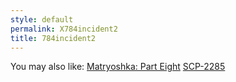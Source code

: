 ```yaml
---
style: default
permalink: X784incident2
title: 784incident2
---
```

You may also like:
[Matryoshka: Part Eight](http://scp-wiki.net/matryoshka-eight)
[SCP-2285](http://scp-wiki.net/scp-2285)